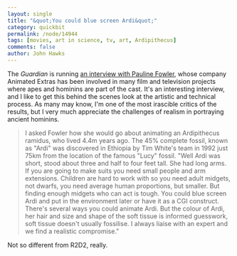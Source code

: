 ```yaml
---
layout: single 
title: "&quot;You could blue screen Ardi&quot;" 
category: quickbit
permalink: /node/14944
tags: [movies, art in science, tv, art, Ardipithecus] 
comments: false 
author: John Hawks 
---
```


The <i>Guardian</i> is running <a href="http://www.guardian.co.uk/science/2010/oct/20/chimpanzee-sculptor-prosthetics">an interview with Pauline Fowler</a>, whose company Animated Extras has been involved in many film and television projects where apes and hominins are part of the cast. It's an interesting interview, and I like to get this behind the scenes look at the artistic and technical process. As many may know, I'm one of the most irascible critics of the results, but I very much appreciate the challenges of realism in portraying ancient hominins. 

<blockquote>I asked Fowler how she would go about animating an Ardipithecus ramidus, who lived 4.4m years ago. The 45% complete fossil, known as "Ardi" was discovered in Ethiopia by Tim White's team in 1992 just 75km from the location of the famous "Lucy" fossil. "Well Ardi was short, stood about three and half to four feet tall. She had long arms. If you are going to make suits you need small people and arm extensions. Children are hard to work with so you need adult midgets, not dwarfs, you need average human proportions, but smaller. But finding enough midgets who can act is tough. You could blue screen Ardi and put in the environment later or have it as a CGI construct. There's several ways you could animate Ardi. But the colour of Ardi, her hair and size and shape of the soft tissue is informed guesswork, soft tissue doesn't usually fossilise. I always liaise with an expert and we find a realistic compromise."</blockquote>

Not so different from R2D2, really. 

